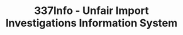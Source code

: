 ---
bigquery: https://console.cloud.google.com/bigquery?p=patents-public-data&d=usitc_investigations&page=dataset&project=sheets-management-319211
citation: US International Trade Commission 337Info Unfair Import Investigations Information
  System
contributors: US International Trade Comission
cost: None
description: US International Trade Commission 337Info Unfair Import Investigations
  Information System contains data on investigations done under Section 337. Section
  337 declares the infringement of certain statutory intellectual property rights
  and other forms of unfair competition in import trade to be unlawful practices.
  Most Section 337 investigations involve allegations of patent or registered trademark
  infringement.
documentation: FAQ and tutorial available on the site
last_edit: 04/10/2022, 13:33:46
location: https://pubapps2.usitc.gov/337external/
maintained_by: US International Trade Comission
schema_fields:
- aljAssigned
- scheduledStartDateEvidHear
- finalDetViolation
- investigationTermDate
- gcAttorney
- investigationNo
- invUnfairAct
- copyrightNumbers
- trademarkNumbers
- complainant
- teoIdDueDate
- lastUpdated
- ouiiAttorney
- cafcAppeals
- dateComplaintFiled
- startDateMarkmanHearing
- currentStatus
- dateCreated
- actualStartDateEvidHear
- actualEndDateEvidHear
- patentNumbers
- teoProceedingInvolved
- publication_number
- patentNumber
- teoIdIssueDate
- issueDateOtherNonFinal
- htsNumbers
- investigationType
- endDateMarkmanHearing
- dateOfPublicationFrNotice
- title
- finalDetNoViolation
- ouiiParticipation
- finalIdOnViolationIssue
- markmanHearing
- currentActiveALJ
- internalRemand
- teoReliefGranted
- respondent
- scheduledEndDateEvidHear
- docketNo
- finalIdOnViolationDue
- targetDate
- id
shortname: unfair_import_investigations
tags:
- import
- legal
- trade
timeframe: 2008-2021 (prior to 2008 downloadable as a JSON file)
title: 337Info - Unfair Import Investigations Information System
uuid: 2721f5ec-e599-4890-9265-9706719fc71e
---